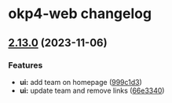 # okp4-web changelog

## [2.13.0](https://github.com/okp4/okp4-web/compare/v2.12.0...v2.13.0) (2023-11-06)

### Features

- **ui:** add team on homepage ([999c1d3](https://github.com/okp4/okp4-web/commit/999c1d3497cf11f177eb8a9e9bd06448a3dabbeb))
- **ui:** update team and remove links ([66e3340](https://github.com/okp4/okp4-web/commit/66e3340edcd8c263f3ebf8a3242f7f7234e54425))
